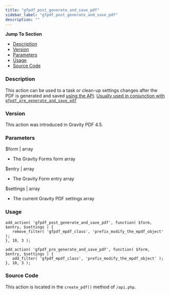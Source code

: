 ```yaml
---
title: "gfpdf_post_generate_and_save_pdf"
sidebar_label: "gfpdf_post_generate_and_save_pdf"
description: ""
---
```


**Jump To Section**

* [Description](#description)
* [Version](#version)
* [Parameters](#parameters)
* [Usage](#usage)
* [Source Code](#source-code)

### Description 

This action can be used to a task or clean-up settings changes after the PDF is generated and saved [using the API](v4/api_create_pdf/). [Usually used in conjunction with `gfpdf_pre_generate_and_save_pdf`](v4/gfpdf_pre_generate_and_save_pdf/)

### Version 

This action was introduced in Gravity PDF 4.5.

### Parameters 

$form | array
*  The Gravity Forms form array

$entry | array
*  The Gravity Form entry array

$settings | array
*  The current Gravity PDF settings array

### Usage 

```.language-php
add_action( 'gfpdf_post_generate_and_save_pdf', function( $form, $entry, $settings ) {
   remove_filter( 'gfpdf_mpdf_class', 'prefix_modify_the_mpdf_object' );
}, 10, 3 );

add_action( 'gfpdf_pre_generate_and_save_pdf', function( $form, $entry, $settings ) {
   add_filter( 'gfpdf_mpdf_class', 'prefix_modify_the_mpdf_object' );
}, 10, 3 );
```

### Source Code 

This action is located in the `create_pdf()` method of `/api.php`.